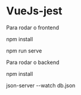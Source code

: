 # VueJs-jest
Para rodar o frontend

npm install

npm run serve

Para rodar o backend 

npm install 

json-server --watch db.json
